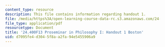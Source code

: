 ```yaml
---
content_type: resource
description: This file contains information regarding handout 1.
file: /media/https%3A/open-learning-course-data-rc.s3.amazonaws.com/24-400-proseminar-in-philosophy-i-fall-2013/d7095fe4d3045f8aa2fa94e5455906a9_MIT24_400F13_Handout1.pdf
file_type: application/pdf
resourcetype: Document
title: '24.400F13 Proseminar in Philosophy I: Handout 1 Boston'
uid: d7095fe4-d304-5f8a-a2fa-94e5455906a9
---
```

